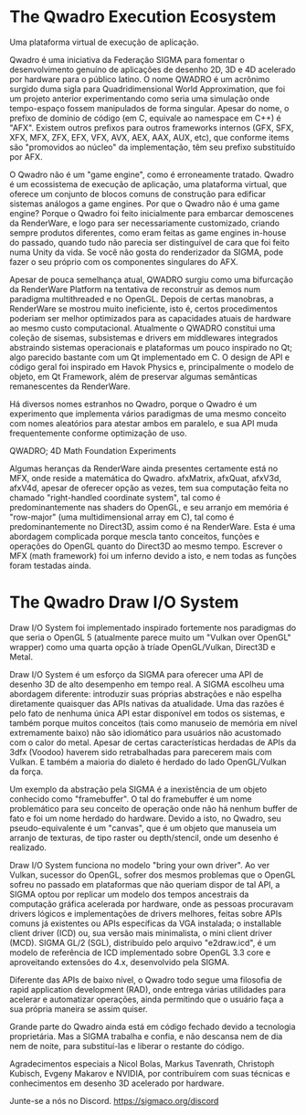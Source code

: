 # The Qwadro Execution Ecosystem
Uma plataforma virtual de execução de aplicação.

Qwadro é uma iniciativa da Federação SIGMA para fomentar o desenvolvimento genuíno de aplicações de desenho 2D, 3D e 4D acelerado por hardware para o público latino. O nome QWADRO é um acrônimo surgido duma sigla para Quadridimensional World Approximation, que foi um projeto anterior experimentando como seria uma simulação onde tempo-espaço fossem manipulados de forma singular.
Apesar do nome, o prefixo de domínio de código (em C, equivale ao namespace em C++) é "AFX". Existem outros prefixos para outros frameworks internos (GFX, SFX, XFX, MFX, ZFX, EFX, VFX, AVX, AEX, AAX, AUX, etc), que conforme items são "promovidos ao núcleo" da implementação, têm seu prefixo substituído por AFX.

O Qwadro não é um "game engine", como é erroneamente tratado. Qwadro é um ecossistema de execução de aplicação, uma plataforma virtual, que oferece um conjunto de blocos comuns de construção para edificar sistemas análogos a game engines.
Por que o Qwadro não é uma game engine? Porque o Qwadro foi feito inicialmente para embarcar demoscenes da RenderWare, e logo para ser necessariamente customizado, criando sempre produtos diferentes, como eram feitas as game engines in-house do passado, quando tudo não parecia ser distinguível de cara que foi feito numa Unity da vida. Se você não gosta do renderizador da SIGMA, pode fazer o seu próprio com os componentes singulares do AFX.

Apesar de pouca semelhança atual, QWADRO surgiu como uma bifurcação da RenderWare Platform na tentativa de reconstruir as demos num paradigma multithreaded e no OpenGL.
Depois de certas manobras, a RenderWare se mostrou muito ineficiente, isto é, certos procedimentos poderiam ser melhor optimizados para as capacidades atuais de hardware ao mesmo custo computacional.
Atualmente o QWADRO constitui uma coleção de sisemas, subsistemas e drivers em middlewares integrados abstraindo sistemas operacionais e plataformas um pouco inspirado no Qt; algo parecido bastante com um Qt implementado em C.
O design de API e código geral foi inspirado em Havok Physics e, principalmente o modelo de objeto, em Qt Framework, além de preservar algumas semânticas remanescentes da RenderWare.

Há diversos nomes estranhos no Qwadro, porque o Qwadro é um experimento que implementa vários paradigmas de uma mesmo conceito com nomes aleatórios para atestar ambos em paralelo, e sua API muda frequentemente conforme optimização de uso.

QWADRO; 4D Math Foundation Experiments

Algumas heranças da RenderWare ainda presentes certamente está no MFX, onde reside a matemática do Qwadro.
afxMatrix, afxQuat, afxV3d, afxV4d, apesar de oferecer opção as vezes, tem sua computação feita no chamado "right-handled coordinate system", tal como é predominantemente nas shaders do OpenGL, e seu arranjo em memória é "row-major" (uma multidimensional array em C), tal como é predominantemente no Direct3D, assim como é na RenderWare.
Esta é uma abordagem complicada porque mescla tanto conceitos, funções e operações do OpenGL quanto do Direct3D ao mesmo tempo. Escrever o MFX (math framework) foi um inferno devido a isto, e nem todas as funções foram testadas ainda.

# The Qwadro Draw I/O System

Draw I/O System foi implementado inspirado fortemente nos paradigmas do que seria o OpenGL 5 (atualmente parece muito um "Vulkan over OpenGL" wrapper) como uma quarta opção à tríade OpenGL/Vulkan, Direct3D e Metal.

Draw I/O System é um esforço da SIGMA para oferecer uma API de desenho 3D de alto desempenho em tempo real. A SIGMA escolheu uma abordagem diferente: introduzir suas próprias abstrações e não espelha diretamente quaisquer das APIs nativas da atualidade. Uma das razões é pelo fato de nenhuma única API estar disponível em todos os sistemas, e também porque muitos conceitos (tais como manuseio de memória em nível extremamente baixo) não são idiomático para usuários não acustomado com o calor do metal.
Apesar de certas características herdadas de APIs da 3dfx (Voodoo) haverem sido retrabalhadas para parecerem mais com Vulkan. E também a maioria do dialeto é herdado do lado OpenGL/Vulkan da força.

Um exemplo da abstração pela SIGMA é a inexistência de um objeto conhecido como "framebuffer". O tal do framebuffer é um nome problemático para seu conceito de operação onde não há nenhum buffer de fato e foi um nome herdado do hardware. Devido a isto, no Qwadro, seu pseudo-equivalente é um "canvas", que é um objeto que manuseia um arranjo de texturas, de tipo raster ou depth/stencil, onde um desenho é realizado.

Draw I/O System funciona no modelo "bring your own driver". Ao ver Vulkan, sucessor do OpenGL, sofrer dos mesmos problemas que o OpenGL sofreu no passado em plataformas que não queriam dispor de tal API, a SIGMA optou por replicar um modelo dos tempos ancestrais da computação gráfica acelerada por hardware, onde as pessoas procuravam drivers lógicos e implementações de drivers melhores, feitas sobre APIs comuns já existentes ou APIs específicas da VGA instalada; o installable client driver (ICD) ou, sua versão mais minimalista, o mini client driver (MCD).
SIGMA GL/2 (SGL), distribuído pelo arquivo "e2draw.icd", é um modelo de referência de ICD implementado sobre OpenGL 3.3 core e aproveitando extensões do 4.x, desenvolvido pela SIGMA.

Diferente das APIs de baixo nível, o Qwadro todo segue uma filosofia de rapid application development (RAD), onde entrega várias utilidades para acelerar e automatizar operações, ainda permitindo que o usuário faça a sua própria maneira se assim quiser.

Grande parte do Qwadro ainda está em código fechado devido a tecnologia proprietária. Mas a SIGMA trabalha e confia, e não descansa nem de dia nem de noite, para substituí-las e liberar o restante do código.

Agradecimentos especiais a Nicol Bolas, Markus Tavenrath, Christoph Kubisch, Evgeny Makarov e NVIDIA, por contribuírem com suas técnicas e conhecimentos em desenho 3D acelerado por hardware.

Junte-se a nós no Discord. https://sigmaco.org/discord
